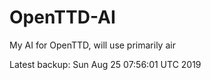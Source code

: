 # OpenTTD-AI
My AI for OpenTTD, will use primarily air

Latest backup: Sun Aug 25 07:56:01 UTC 2019

